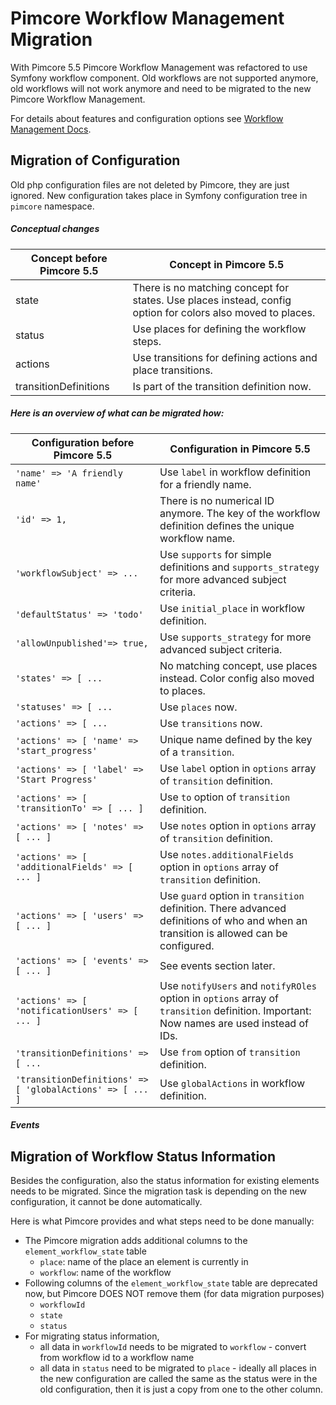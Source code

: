 # Pimcore Workflow Management Migration

With Pimcore 5.5 Pimcore Workflow Management was refactored to use Symfony workflow component. Old workflows are not 
supported anymore, old workflows will not work anymore and need to be migrated to the new Pimcore Workflow Management. 

For details about features and configuration options see [Workflow Management Docs](../../../07_Workflow_Management/README.md). 

## Migration of Configuration 
Old php configuration files are not deleted by Pimcore, they are just ignored. New configuration takes place in Symfony 
configuration tree in `pimcore` namespace.

##### Conceptual changes

| Concept before Pimcore 5.5 | Concept in Pimcore 5.5 | 
|----------------------------------|-----------------------------------------|
| state                 | There is no matching concept for states. Use places instead, config option for colors also moved to places.  | 
| status                | Use places for defining the workflow steps.  |
| actions               | Use transitions for defining actions and place transitions. | 
| transitionDefinitions | Is part of the transition definition now. | 

##### Here is an overview of what can be migrated how: 

| Configuration before Pimcore 5.5 | Configuration in Pimcore 5.5 | 
|----------------------------------|-----------------------------------------|
| `'name' => 'A friendly name'`    | Use `label` in workflow definition for a friendly name. |
| `'id' => 1,`                     | There is no numerical ID anymore. The key of the workflow definition defines the unique workflow name. |
| `'workflowSubject' => ... `      | Use `supports` for simple definitions and `supports_strategy` for more advanced subject criteria. |
| `'defaultStatus' => 'todo'`      | Use `initial_place` in workflow definition. |
| `'allowUnpublished'=> true,`     | Use `supports_strategy` for more advanced subject criteria. | 
| `'states' => [ ...`              | No matching concept, use places instead. Color config also moved to places. | 
| `'statuses' => [ ...`            | Use `places` now.  | 
| `'actions' => [ ...`             | Use `transitions` now. |
| `'actions' => [ 'name' => 'start_progress' ` | Unique name defined by the key of a `transition`. |
| `'actions' => [ 'label' => 'Start Progress' ` | Use `label` option in `options` array of `transition` definition. | 
| `'actions' => [ 'transitionTo' => [ ... ] ` | Use `to` option of `transition` definition. |
| `'actions' => [ 'notes' => [ ... ] ` | Use `notes` option in `options` array of `transition` definition. |
| `'actions' => [ 'additionalFields' => [ ... ] ` | Use `notes.additionalFields` option in `options` array of `transition` definition. | 
| `'actions' => [ 'users' => [ ... ] ` | Use `guard` option in `transition` definition. There advanced definitions of who and when an transition is allowed can be configured. | 
| `'actions' => [ 'events' => [ ... ] ` | See events section later. | 
| `'actions' => [ 'notificationUsers' => [ ... ] ` | Use `notifyUsers` and `notifyROles` option in `options` array of `transition` definition. Important: Now names are used instead of IDs. |
| `'transitionDefinitions' => [ ... ` | Use `from` option of `transition` definition. |
| `'transitionDefinitions' => [ 'globalActions' => [ ... ]  ` | Use `globalActions` in workflow definition. |

##### Events



## Migration of Workflow Status Information
Besides the configuration, also the status information for existing elements needs to be migrated. Since the migration 
task is depending on the new configuration, it cannot be done automatically. 

Here is what Pimcore provides and what steps need to be done manually: 

- The Pimcore migration adds additional columns to the `element_workflow_state` table
  - `place`: name of the place an element is currently in
  - `workflow`: name of the workflow
- Following columns of the `element_workflow_state` table are deprecated now, but Pimcore DOES NOT remove them (for data migration purposes)
  - `workflowId`
  - `state`
  - `status`
- For migrating status information, 
  - all data in `workflowId` needs to be migrated to `workflow` - convert from workflow id to a workflow name 
  - all data in `status` need to be migrated to `place` - ideally all places in the new configuration are called the same 
    as the status were in the old configuration, then it is just a copy from one to the other column.   
    
